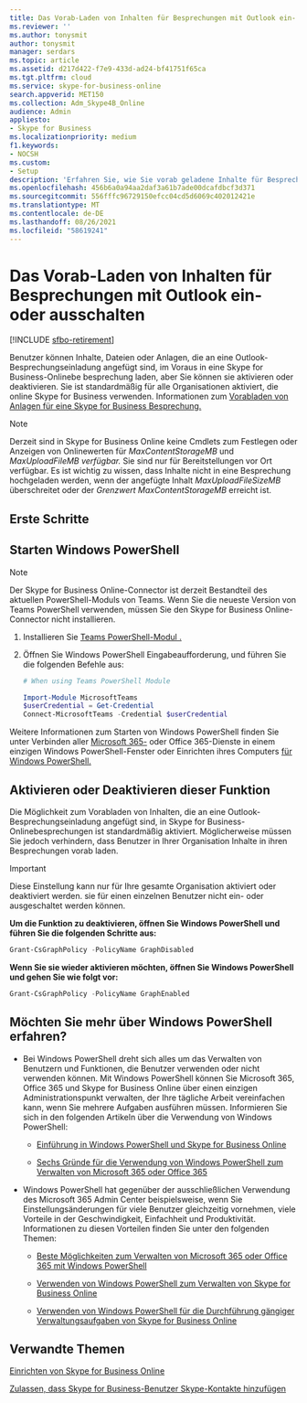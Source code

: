 ```yaml
---
title: Das Vorab-Laden von Inhalten für Besprechungen mit Outlook ein- oder ausschalten
ms.reviewer: ''
ms.author: tonysmit
author: tonysmit
manager: serdars
ms.topic: article
ms.assetid: d217d422-f7e9-433d-ad24-bf41751f65ca
ms.tgt.pltfrm: cloud
ms.service: skype-for-business-online
search.appverid: MET150
ms.collection: Adm_Skype4B_Online
audience: Admin
appliesto:
- Skype for Business
ms.localizationpriority: medium
f1.keywords:
- NOCSH
ms.custom:
- Setup
description: 'Erfahren Sie, wie Sie vorab geladene Inhalte für Besprechungen Skype for Business mithilfe von Dateien oder Anlagen in einer Besprechungseinladung Outlook aktivieren oder deaktivieren. '
ms.openlocfilehash: 456b6a0a94aa2daf3a61b7ade00dcafdbcf3d371
ms.sourcegitcommit: 556fffc96729150efcc04cd5d6069c402012421e
ms.translationtype: MT
ms.contentlocale: de-DE
ms.lasthandoff: 08/26/2021
ms.locfileid: "58619241"
---
```

# <a name="turn-on-or-off-allowing-content-to-be-preloaded-for-meetings-using-outlook"></a>Das Vorab-Laden von Inhalten für Besprechungen mit Outlook ein- oder ausschalten

[!INCLUDE [sfbo-retirement](../../Hub/includes/sfbo-retirement.md)]

Benutzer können Inhalte, Dateien oder Anlagen, die an eine Outlook-Besprechungseinladung angefügt sind, im Voraus in eine Skype for Business-Onlinebe besprechung laden, aber Sie können sie aktivieren oder deaktivieren. Sie ist standardmäßig für alle Organisationen aktiviert, die online Skype for Business verwenden. Informationen zum [Vorabladen von Anlagen für eine Skype for Business Besprechung.](https://support.office.com/article/fd3d9f9d-b448-4754-b813-02e49393f251)
  
> [!NOTE]
> Derzeit sind in Skype for Business Online keine Cmdlets zum Festlegen oder Anzeigen von Onlinewerten für _MaxContentStorageMB_ und _MaxUploadFileMB verfügbar._ Sie sind nur für Bereitstellungen vor Ort verfügbar. Es ist wichtig zu wissen, dass Inhalte nicht in eine Besprechung hochgeladen werden, wenn der angefügte Inhalt  _MaxUploadFileSizeMB_ überschreitet oder der _Grenzwert MaxContentStorageMB_ erreicht ist.
  
## <a name="to-get-you-started"></a>Erste Schritte

## <a name="start-windows-powershell"></a>Starten Windows PowerShell

> [!NOTE]
> Der Skype for Business Online-Connector ist derzeit Bestandteil des aktuellen PowerShell-Moduls von Teams. Wenn Sie die neueste Version von Teams PowerShell verwenden, müssen Sie den Skype for Business Online-Connector nicht installieren.
1. Installieren Sie [Teams PowerShell-Modul .](/microsoftteams/teams-powershell-install)
    
2. Öffnen Sie Windows PowerShell Eingabeaufforderung, und führen Sie die folgenden Befehle aus: 

   ```powershell
   # When using Teams PowerShell Module

   Import-Module MicrosoftTeams
   $userCredential = Get-Credential
   Connect-MicrosoftTeams -Credential $userCredential
   ```

Weitere Informationen zum Starten von Windows PowerShell finden Sie unter Verbinden aller [Microsoft 365-](/microsoft-365/enterprise/connect-to-all-microsoft-365-services-in-a-single-windows-powershell-window) oder Office 365-Dienste in einem einzigen Windows PowerShell-Fenster oder Einrichten ihres Computers [für Windows PowerShell.](../set-up-your-computer-for-windows-powershell/set-up-your-computer-for-windows-powershell.md)
  
## <a name="turning-it-on-or-off"></a>Aktivieren oder Deaktivieren dieser Funktion

Die Möglichkeit zum Vorabladen von Inhalten, die an eine Outlook-Besprechungseinladung angefügt sind, in Skype for Business-Onlinebesprechungen ist standardmäßig aktiviert. Möglicherweise müssen Sie jedoch verhindern, dass Benutzer in Ihrer Organisation Inhalte in ihren Besprechungen vorab laden.
  
> [!IMPORTANT]
> Diese Einstellung kann nur für Ihre gesamte Organisation aktiviert oder deaktiviert werden. sie für einen einzelnen Benutzer nicht ein- oder ausgeschaltet werden können. 
  
 **Um die Funktion zu deaktivieren, öffnen Sie Windows PowerShell und führen Sie die folgenden Schritte aus:**
  
```PowerShell
Grant-CsGraphPolicy -PolicyName GraphDisabled 
```

 **Wenn Sie sie wieder aktivieren möchten, öffnen Sie Windows PowerShell und gehen Sie wie folgt vor:**
  
```PowerShell
Grant-CsGraphPolicy -PolicyName GraphEnabled 
```

## <a name="want-to-know-more-about-windows-powershell"></a>Möchten Sie mehr über Windows PowerShell erfahren?

- Bei Windows PowerShell dreht sich alles um das Verwalten von Benutzern und Funktionen, die Benutzer verwenden oder nicht verwenden können. Mit Windows PowerShell können Sie Microsoft 365, Office 365 und Skype for Business Online über einen einzigen Administrationspunkt verwalten, der Ihre tägliche Arbeit vereinfachen kann, wenn Sie mehrere Aufgaben ausführen müssen. Informieren Sie sich in den folgenden Artikeln über die Verwendung von Windows PowerShell:
    
  - [Einführung in Windows PowerShell und Skype for Business Online](../set-up-your-computer-for-windows-powershell/set-up-your-computer-for-windows-powershell.md)
    
  - [Sechs Gründe für die Verwendung von Windows PowerShell zum Verwalten von Microsoft 365 oder Office 365](/microsoft-365/enterprise/why-you-need-to-use-microsoft-365-powershell)
    
- Windows PowerShell hat gegenüber der ausschließlichen Verwendung des Microsoft 365 Admin Center beispielsweise, wenn Sie Einstellungsänderungen für viele Benutzer gleichzeitig vornehmen, viele Vorteile in der Geschwindigkeit, Einfachheit und Produktivität. Informationen zu diesen Vorteilen finden Sie unter den folgenden Themen:
    
  - [Beste Möglichkeiten zum Verwalten von Microsoft 365 oder Office 365 mit Windows PowerShell](/previous-versions//dn568025(v=technet.10))
    
  - [Verwenden von Windows PowerShell zum Verwalten von Skype for Business Online](../set-up-your-computer-for-windows-powershell/set-up-your-computer-for-windows-powershell.md)
    
  - [Verwenden von Windows PowerShell für die Durchführung gängiger Verwaltungsaufgaben von Skype for Business Online](../set-up-your-computer-for-windows-powershell/set-up-your-computer-for-windows-powershell.md)
    
## <a name="related-topics"></a>Verwandte Themen
[Einrichten von Skype for Business Online](set-up-skype-for-business-online.md)

[Zulassen, dass Skype for Business-Benutzer Skype-Kontakte hinzufügen](let-skype-for-business-users-add-skype-contacts.md)

  
